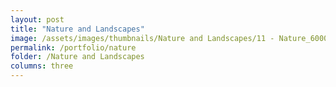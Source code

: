 ```yaml
---
layout: post
title: "Nature and Landscapes"
image: /assets/images/thumbnails/Nature and Landscapes/11 - Nature_6000x4000.JPEG
permalink: /portfolio/nature
folder: /Nature and Landscapes
columns: three
---
```

